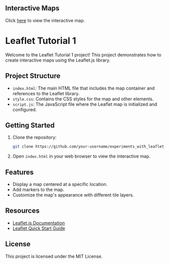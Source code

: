 ## Interactive Maps
Click [here](https://prasadadhav.github.io/experiments_with_leaflet_interactive_webmaps/) to view the interactive map.

# Leaflet Tutorial 1

Welcome to the Leaflet Tutorial 1 project! This project demonstrates how to create interactive maps using the Leaflet.js library.

## Project Structure

- `index.html`: The main HTML file that includes the map container and references to the Leaflet library.
- `style.css`: Contains the CSS styles for the map and other elements.
- `script.js`: The JavaScript file where the Leaflet map is initialized and configured.

## Getting Started

1. Clone the repository:
    ```bash
    git clone https://github.com/your-username/experiments_with_leaflet_interactive_webmaps.git
    ```
2. Open `index.html` in your web browser to view the interactive map.

## Features

- Display a map centered at a specific location.
- Add markers to the map.
- Customize the map's appearance with different tile layers.

## Resources

- [Leaflet.js Documentation](https://leafletjs.com/)
- [Leaflet Quick Start Guide](https://leafletjs.com/examples/quick-start/)

## License

This project is licensed under the MIT License.